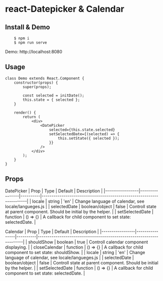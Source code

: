 # react-Datepicker & Calendar

## Install & Demo

```
    $ npm i
    $ npm run serve
```
Demo: http://localhost:8080

## Usage

```
class Demo extends React.Component {
    constructor(props) {
        super(props);

        const selected = initDate();
        this.state = { selected };
    }

    render() {
        return (
            <div>
                <DatePicker
                    selected={this.state.selected}
                    setSelectedDate={(selected) => {
                        this.setState({ selected });
                    }}
                />
            </div>
        );
    }
}
```

## Props

DatePicker
| Prop            | Type           | Default  | Description                                                          |
|-----------------|----------------|----------|----------------------------------------------------------------------|
| locale          | string         | 'en'     | Change language of calendar, see locale/langueges.js                 |
| selectedDate    | boolean/object | false    | Controll state at parent component. Should be initial by the helper. |
| setSelectedDate | function       | () => {} | A callback for child component to set state: selectedDate.           |

Calendar
| Prop            | Type           | Default  | Description                                                          |
|-----------------|----------------|----------|----------------------------------------------------------------------|
| shouldShow      | boolean        | true     | Controll calendar component displaying.                              |
| closeCalendar   | function       | () => {} | A callback for child component to set state: shouldShow.             |
| locale          | string         | 'en'     | Change language of calendar, see locale/langueges.js                 |
| selectedDate    | boolean/object | false    | Controll state at parent component. Should be initial by the helper. |
| setSelectedDate | function       | () => {} | A callback for child component to set state: selectedDate.           |

